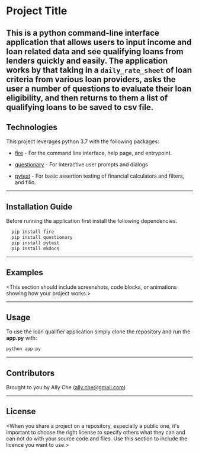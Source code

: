# Project Title

This is a python command-line interface application that allows users to input income and loan related data and see qualifying loans from lenders quickly and easily. The application works by that taking in a `daily_rate_sheet` of loan criteria from various loan providers, asks the user a number of questions to evaluate their loan eligibility, and then returns to them a list of qualifying loans to be saved to csv file.
---

## Technologies

This project leverages python 3.7 with the following packages:

* [fire](https://github.com/google/python-fire) - For the command line interface, help page, and entrypoint.

* [questionary](https://github.com/tmbo/questionary) - For interactive user prompts and dialogs

* [pytest](https://docs.pytest.org/en/stable/) - For basic assertion testing of financial calculators and filters, and filio.

---

## Installation Guide

Before running the application first install the following dependencies.

```python
  pip install fire
  pip install questionary
  pip install pytest
  pip install mkdocs

```
---

## Examples

<This section should include screenshots, code blocks, or animations showing how your project works.>

---

## Usage

To use the loan qualifier application simply clone the repository and run the **app.py** with:

```python
python app.py
```

---

## Contributors

Brought to you by Ally Che (ally.che@gmail.com)

---

## License

<When you share a project on a repository, especially a public one, it's important to choose the right license to specify others what they can and can not do with your source code and files. Use this section to include the licence you want to use.>